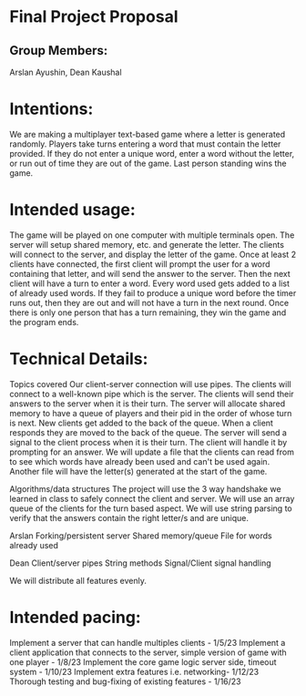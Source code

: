 # Final Project Proposal

## Group Members:

Arslan Ayushin, Dean Kaushal
       
# Intentions:

We are making a multiplayer text-based game where a letter is generated randomly. Players take turns entering a word that must contain the letter provided. If they do not enter a unique word, enter a word without the letter, or run out of time they are out of the game. Last person standing wins the game.

# Intended usage:

The game will be played on one computer with multiple terminals open. The server will setup shared memory, etc. and generate the letter. The clients will connect to the server, and display the letter of the game. Once at least 2 clients have connected, the first client will prompt the user for a word containing that letter, and will send the answer to the server. Then the next client will have a turn to enter a word. Every word used gets added to a list of already used words. If they fail to produce a unique word before the timer runs out, then they are out and will not have a turn in the next round. Once there is only one person that has a turn remaining, they win the game and the program ends. 
  
# Technical Details:

Topics covered
Our client-server connection will use pipes. The clients will connect to a well-known pipe which is the server. The clients will send their answers to the server when it is their turn.
The server will allocate shared memory to have a queue of players and their pid in the order of whose turn is next. New clients get added to the back of the queue. When a client responds they are moved to the back of the queue.
The server will send a signal to the client process when it is their turn. The client will handle it by prompting for an answer.
We will update a file that the clients can read from to see which words have already been used and can't be used again. Another file will have the letter(s) generated at the start of the game.

Algorithms/data structures
The project will use the 3 way handshake we learned in class to safely connect the client and server. We will use an array queue of the clients for the turn based aspect. We will use string parsing to verify that the answers contain the right letter/s and are unique.

Arslan
Forking/persistent server
Shared memory/queue
File for words already used

Dean
Client/server pipes
String methods
Signal/Client signal handling

We will distribute all features evenly.
    
# Intended pacing:

Implement a server that can handle multiples clients - 1/5/23
Implement a client application that connects to the server, simple version of game with one player - 1/8/23
Implement the core game logic server side, timeout system - 1/10/23
Implement extra features i.e. networking- 1/12/23
Thorough testing and bug-fixing of existing features - 1/16/23
